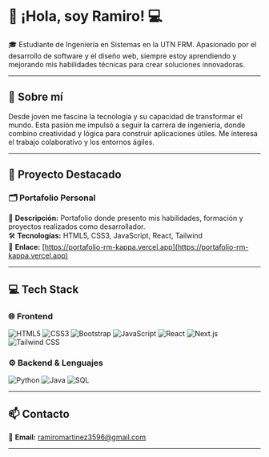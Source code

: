# 👋 ¡Hola, soy Ramiro! 💻

🎓 Estudiante de Ingeniería en Sistemas en la UTN FRM. Apasionado por el desarrollo de software y el diseño web, siempre estoy aprendiendo y mejorando mis habilidades técnicas para crear soluciones innovadoras.

---

## 🚀 Sobre mí

Desde joven me fascina la tecnología y su capacidad de transformar el mundo. Esta pasión me impulsó a seguir la carrera de ingeniería, donde combino creatividad y lógica para construir aplicaciones útiles. Me interesa el trabajo colaborativo y los entornos ágiles.

---

## 🌟 Proyecto Destacado

### 🗂️ Portafolio Personal

📌 **Descripción:** Portafolio donde presento mis habilidades, formación y proyectos realizados como desarrollador.  
🛠️ **Tecnologías:** HTML5, CSS3, JavaScript, React, Tailwind  
🔗 **Enlace:** [https://portafolio-rm-kappa.vercel.app](https://portafolio-rm-kappa.vercel.app)

---

## 💻 Tech Stack

### 🌐 Frontend

![HTML5](https://img.shields.io/badge/HTML5-E34F26?style=flat&logo=html5&logoColor=white)
![CSS3](https://img.shields.io/badge/CSS3-1572B6?style=flat&logo=css3&logoColor=white)
![Bootstrap](https://img.shields.io/badge/Bootstrap-7952B3?style=flat&logo=bootstrap&logoColor=white)
![JavaScript](https://img.shields.io/badge/JavaScript-F7DF1E?style=flat&logo=javascript&logoColor=black)
![React](https://img.shields.io/badge/React-61DAFB?style=flat&logo=react&logoColor=black)
![Next.js](https://img.shields.io/badge/Next.js-000000?style=flat&logo=nextdotjs&logoColor=white)
![Tailwind CSS](https://img.shields.io/badge/Tailwind-06B6D4?style=flat&logo=tailwindcss&logoColor=white)

### ⚙️ Backend & Lenguajes

![Python](https://img.shields.io/badge/Python-3776AB?style=flat&logo=python&logoColor=white)
![Java](https://img.shields.io/badge/Java-007396?style=flat&logo=java&logoColor=white)
![SQL](https://img.shields.io/badge/SQL-003B57?style=flat&logo=postgresql&logoColor=white)

---

## 📫 Contacto

💌 **Email:** [ramiromartinez3596@gmail.com](mailto:ramiromartinez3596@gmail.com)

---

<!---
Rami195/Rami195 es un repositorio especial porque su `README.md` se muestra en tu perfil de GitHub.
--->
